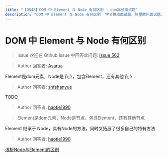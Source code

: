 ```yaml
---
title: "【Q548】DOM 中 Element 与 Node 有何区别 | dom高频面试题"
description: "DOM 中 Element 与 Node 有何区别  字节跳动面试题、阿里腾讯面试题、美团小米面试题。"
---
```


# DOM 中 Element 与 Node 有何区别

> Issue
> 欢迎在 Gtihub Issue 中回答此问题: [Issue 562](https://github.com/shfshanyue/Daily-Question/issues/562)

> Author
> 回答者: [Asarua](https://github.com/Asarua)

Element是dom元素，Node是节点，包含Element，还有其他节点

> Author
> 回答者: [shfshanyue](https://github.com/shfshanyue)

TODO

> Author
> 回答者: [haotie1990](https://github.com/haotie1990)

> Element是dom元素，Node是节点，包含Element，还有其他节点

Element 继承于 Node，具有Node的方法，同时又拓展了很多自己的特有方法

> Author
> 回答者: [haotie1990](https://github.com/haotie1990)

[浅析Node与Element的区别
](https://zhuanlan.zhihu.com/p/165422508)

